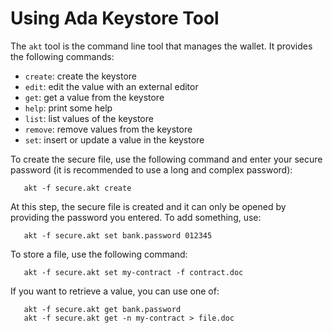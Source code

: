 # Using Ada Keystore Tool

The `akt` tool is the command line tool that manages the wallet.
It provides the following commands:

* `create`:   create the keystore
* `edit`:     edit the value with an external editor
* `get`:      get a value from the keystore
* `help`:     print some help
* `list`:     list values of the keystore
* `remove`:   remove values from the keystore
* `set`:     insert or update a value in the keystore

To create the secure file, use the following command and enter
your secure password (it is recommended to use a long and complex password):

```
   akt -f secure.akt create
```

At this step, the secure file is created and it can only be opened
by providing the password you entered.  To add something, use:

```
   akt -f secure.akt set bank.password 012345
```

To store a file, use the following command:
```
   akt -f secure.akt set my-contract -f contract.doc
```

If you want to retrieve a value, you can use one of:
```
   akt -f secure.akt get bank.password
   akt -f secure.akt get -n my-contract > file.doc
```


